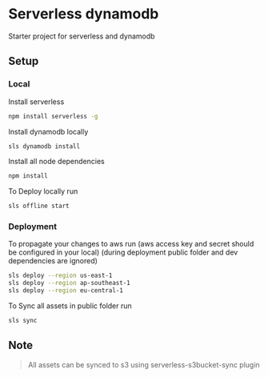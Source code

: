 # Serverless dynamodb

Starter project for serverless and dynamodb

## Setup

### Local

Install serverless 
```bash
npm install serverless -g
```
Install dynamodb locally
```bash
sls dynamodb install
```
Install all node dependencies
```bash
npm install
```
To Deploy locally run
```bash
sls offline start
```

### Deployment

To propagate your changes to aws run
(aws access key and secret should be configured in your local)
(during deployment public folder and dev dependencies are ignored)
```bash
sls deploy --region us-east-1
sls deploy --region ap-southeast-1
sls deploy --region eu-central-1
```
To Sync all assets in public folder run
```bash
sls sync
```

## Note

>All assets can be synced to s3 using serverless-s3bucket-sync plugin


